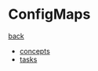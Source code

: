 # ConfigMaps

[back](../README.md)

- [concepts](https://kubernetes.io/docs/concepts/configuration/configmap/)
- [tasks](https://kubernetes.io/docs/tasks/configure-pod-container/configure-pod-configmap/)
